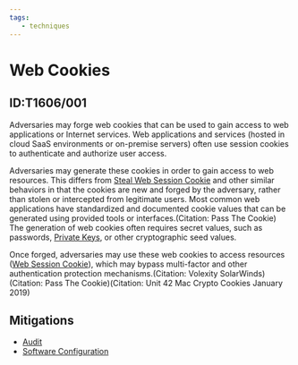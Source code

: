 ```yaml
---
tags:
   - techniques
---
```

# Web Cookies
## ID:T1606/001
Adversaries may forge web cookies that can be used to gain access to web applications or Internet services. Web applications and services (hosted in cloud SaaS environments or on-premise servers) often use session cookies to authenticate and authorize user access.

Adversaries may generate these cookies in order to gain access to web resources. This differs from [Steal Web Session Cookie](/mitre/techniques/T1539) and other similar behaviors in that the cookies are new and forged by the adversary, rather than stolen or intercepted from legitimate users. Most common web applications have standardized and documented cookie values that can be generated using provided tools or interfaces.(Citation: Pass The Cookie) The generation of web cookies often requires secret values, such as passwords, [Private Keys](/mitre/techniques/T1552/004), or other cryptographic seed values.

Once forged, adversaries may use these web cookies to access resources ([Web Session Cookie](/mitre/techniques/T1550/004)), which may bypass multi-factor and other authentication protection mechanisms.(Citation: Volexity SolarWinds)(Citation: Pass The Cookie)(Citation: Unit 42 Mac Crypto Cookies January 2019)
## Mitigations
* [Audit](mitigations/M1047)
* [Software Configuration](mitigations/M1054)
